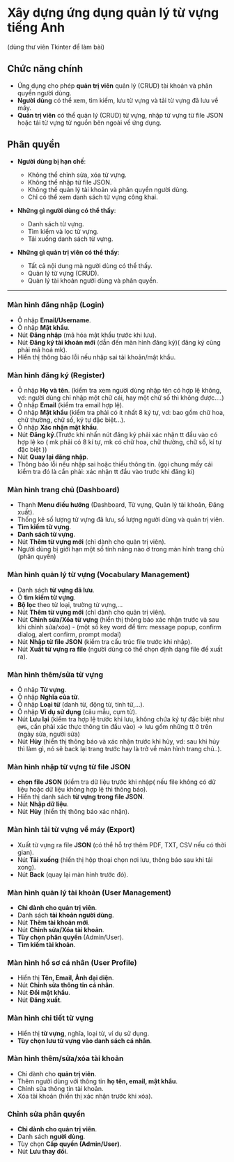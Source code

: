 # Xây dựng ứng dụng quản lý từ vựng tiếng Anh
(dùng thư viên Tkinter để làm bài)
## Chức năng chính
- Ứng dụng cho phép **quản trị viên** quản lý (CRUD) tài khoản và phân quyền người dùng.
- **Người dùng** có thể xem, tìm kiếm, lưu từ vựng và tải từ vựng đã lưu về máy.
- **Quản trị viên** có thể quản lý (CRUD) từ vựng, nhập từ vựng từ file JSON hoặc tải từ vựng từ nguồn bên ngoài về ứng dụng.

## Phân quyền
- **Người dùng bị hạn chế**:
  - Không thể chỉnh sửa, xóa từ vựng.
  - Không thể nhập từ file JSON.
  - Không thể quản lý tài khoản và phân quyền người dùng.
  - Chỉ có thể xem danh sách từ vựng công khai.

- **Những gì người dùng có thể thấy**:
  - Danh sách từ vựng.
  - Tìm kiếm và lọc từ vựng.
  - Tải xuống danh sách từ vựng.

- **Những gì quản trị viên có thể thấy**:
  - Tất cả nội dung mà người dùng có thể thấy.
  - Quản lý từ vựng (CRUD).
  - Quản lý tài khoản người dùng và phân quyền.

---

### **Màn hình đăng nhập (Login)**
- Ô nhập **Email/Username**.
- Ô nhập **Mật khẩu**.
- Nút **Đăng nhập** (mã hóa mật khẩu trước khi lưu).
- Nút **Đăng ký tài khoản mới** (dẫn đến màn hình đăng ký)( đăng ký cũng phải mã hoá mk).
- Hiển thị thông báo lỗi nếu nhập sai tài khoản/mật khẩu.

### **Màn hình đăng ký (Register)**
- Ô nhập **Họ và tên**. (kiểm tra xem người dùng nhập tên có hợp lệ không, vd: người dùng chỉ nhập một chữ cái, hay một chữ số thì không được....)
- Ô nhập **Email** (kiểm tra email hợp lệ).
- Ô nhập **Mật khẩu** (kiểm tra phải có ít nhất 8 ký tự, vd: bao gồm chữ hoa, chữ thường, chữ số, ký tự đặc biệt...).
- Ô nhập **Xác nhận mật khẩu**.
- Nút **Đăng ký**.(Trước khi nhấn nút đăng ký phải xác nhận tt đầu vào có hợp lệ ko ( mk phải có 8 kí tự, mk có chữ hoa, chữ thường, chữ số, kí tự đặc biệt ))
- Nút **Quay lại đăng nhập**.
- Thông báo lỗi nếu nhập sai hoặc thiếu thông tin.
 (gọi chung mấy cái kiểm tra đó là cần phải: xác nhận tt đầu vào trước khi đăng kí)

### **Màn hình trang chủ (Dashboard)**
- Thanh **Menu điều hướng** (Dashboard, Từ vựng, Quản lý tài khoản, Đăng xuất).
- Thống kê số lượng từ vựng đã lưu, số lượng người dùng và quản trị viên.
- **Tìm kiếm từ vựng**.
- **Danh sách từ vựng**.
- Nút **Thêm từ vựng mới** (chỉ dành cho quản trị viên).
- Người dùng bị giới hạn một số tính năng nào ở trong màn hình trang chủ (phân quyền)

### **Màn hình quản lý từ vựng (Vocabulary Management)**
- Danh sách **từ vựng đã lưu**.
- Ô **tìm kiếm từ vựng**.
- **Bộ lọc** theo từ loại, trường từ vựng,...
- Nút **Thêm từ vựng mới** (chỉ dành cho quản trị viên).
- Nút **Chỉnh sửa/Xóa từ vựng** (hiển thị thông báo xác nhận trước và sau khi chỉnh sửa/xóa) - (một số key word để tìm: message popup, confirm dialog, alert confirm, prompt modal)
- Nút **Nhập từ file JSON** (kiểm tra cấu trúc file trước khi nhập).
- Nút **Xuất từ vựng ra file** (người dùng có thể chọn định dạng file để xuất ra).

### **Màn hình thêm/sửa từ vựng**
- Ô nhập **Từ vựng**.
- Ô nhập **Nghĩa của từ**.
- Ô nhập **Loại từ** (danh từ, động từ, tính từ,...).
- Ô nhập **Ví dụ sử dụng** (câu mẫu, cụm từ).
- Nút **Lưu lại** (kiểm tra hợp lệ trước khi lưu, không chứa ký tự đặc biệt như `@#&`, cần phải xác thực thông tin đầu vào) -> lưu gồm những tt ở trên (ngày sửa, người sửa)
- Nút **Hủy** (hiển thị thông báo và xác nhận trước khi hủy, vd: sau khi hủy thì làm gì, nó sẽ back lại trang trước hay là trở về màn hình trang chủ..).

### **Màn hình nhập từ vựng từ file JSON**
- **chọn file JSON** (kiểm tra dữ liệu trước khi nhập( nếu file không có dữ liệu hoặc dữ liệu không hợp lệ thì thông báo).
- Hiển thị danh sách **từ vựng trong file JSON**.
- Nút **Nhập dữ liệu**.
- Nút **Hủy** (hiển thị thông báo xác nhận).
 
### **Màn hình tải từ vựng về máy (Export)**
- Xuất từ vựng ra file **JSON** (có thể hỗ trợ thêm PDF, TXT, CSV nếu có thời gian).
- Nút **Tải xuống** (hiển thị hộp thoại chọn nơi lưu, thông báo sau khi tải xong).
- Nút **Back** (quay lại màn hình trước đó).
  
### **Màn hình quản lý tài khoản (User Management)**
- **Chỉ dành cho quản trị viên**.
- Danh sách **tài khoản người dùng**.
- Nút **Thêm tài khoản mới**.
- Nút **Chỉnh sửa/Xóa tài khoản**.
- **Tùy chọn phân quyền** (Admin/User).
- **Tìm kiếm tài khoản**.

### **Màn hình hồ sơ cá nhân (User Profile)**
- Hiển thị **Tên, Email, Ảnh đại diện**.
- Nút **Chỉnh sửa thông tin cá nhân**.
- Nút **Đổi mật khẩu**.
- Nút **Đăng xuất**.

### **Màn hình chi tiết từ vựng**
- Hiển thị **từ vựng**, nghĩa, loại từ, ví dụ sử dụng.
- **Tùy chọn lưu từ vựng vào danh sách cá nhân**.

### **Màn hình thêm/sửa/xóa tài khoản**
- Chỉ dành cho **quản trị viên**.
- Thêm người dùng với thông tin **họ tên, email, mật khẩu**.
- Chỉnh sửa thông tin tài khoản.
- Xóa tài khoản (hiển thị xác nhận trước khi xóa).

### **Chỉnh sửa phân quyền**
- **Chỉ dành cho quản trị viên**.
- Danh sách **người dùng**.
- Tùy chọn **Cấp quyền (Admin/User)**.
- Nút **Lưu thay đổi**.

